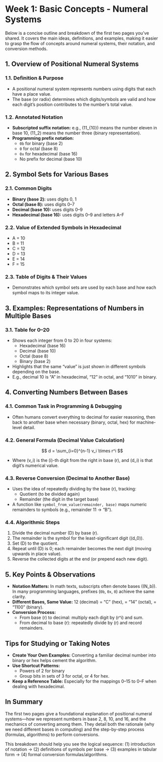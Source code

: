 # Week 1: Basic Concepts - Numeral Systems

Below is a concise outline and breakdown of the first two pages you’ve shared. It covers the main ideas, definitions, and examples, making it easier to grasp the flow of concepts around numeral systems, their notation, and conversion methods.

## 1. Overview of Positional Numeral Systems

### 1.1. Definition & Purpose
- A positional numeral system represents numbers using digits that each have a place value.
- The base (or radix) determines which digits/symbols are valid and how each digit’s position contributes to the number’s total value.

### 1.2. Annotated Notation
- **Subscripted suffix notation:** e.g., \(11_{10}\) means the number eleven in base 10, \(11_2\) means the number three (binary representation).
- **Programming prefix notation:**
    - `0b` for binary (base 2)
    - `0` for octal (base 8)
    - `0x` for hexadecimal (base 16)
    - No prefix for decimal (base 10)

## 2. Symbol Sets for Various Bases

### 2.1. Common Digits
- **Binary (base 2):** uses digits 0, 1
- **Octal (base 8):** uses digits 0–7
- **Decimal (base 10):** uses digits 0–9
- **Hexadecimal (base 16):** uses digits 0–9 and letters A–F

### 2.2. Value of Extended Symbols in Hexadecimal
- A = 10
- B = 11
- C = 12
- D = 13
- E = 14
- F = 15

### 2.3. Table of Digits & Their Values
- Demonstrates which symbol sets are used by each base and how each symbol maps to its integer value.

## 3. Examples: Representations of Numbers in Multiple Bases

### 3.1. Table for 0–20
- Shows each integer from 0 to 20 in four systems:
    - Hexadecimal (base 16)
    - Decimal (base 10)
    - Octal (base 8)
    - Binary (base 2)
- Highlights that the same “value” is just shown in different symbols depending on the base.
- E.g., decimal 10 is “A” in hexadecimal, “12” in octal, and “1010” in binary.

## 4. Converting Numbers Between Bases

### 4.1. Common Task in Programming & Debugging
- Often humans convert everything to decimal for easier reasoning, then back to another base when necessary (binary, octal, hex) for machine-level detail.

### 4.2. General Formula (Decimal Value Calculation)
$$
d = \sum_{i=0}^{n-1} v_i \times r^i
$$
- Where \(v_i\) is the \(i\)-th digit from the right in base \(r\), and \(d_i\) is that digit’s numerical value.

### 4.3. Reverse Conversion (Decimal to Another Base)
- Uses the idea of repeatedly dividing by the base \(r\), tracking:
    - Quotient (to be divided again)
    - Remainder (the digit in the target base)
- A function like `symbol_from_value(remainder, base)` maps numeric remainders to symbols (e.g., remainder 11 → “B”).

### 4.4. Algorithmic Steps
1. Divide the decimal number \(D\) by base \(r\).
2. The remainder is the symbol for the least-significant digit (\(d_0\)).
3. Set \(D\) to the quotient.
4. Repeat until \(D\) is 0; each remainder becomes the next digit (moving upwards in place value).
5. Reverse the collected digits at the end (or prepend each new digit).

## 5. Key Points & Observations
- **Notation Matters:** In math texts, subscripts often denote bases (\(N_b\)). In many programming languages, prefixes (`0b`, `0x`, `0`) achieve the same clarity.
- **Different Bases, Same Value:** 12 (decimal) = “C” (hex), = “14” (octal), = “1100” (binary).
- **Conversion Process:**
    - From base \(r\) to decimal: multiply each digit by \(r^i\) and sum.
    - From decimal to base \(r\): repeatedly divide by \(r\) and record remainders.

## Tips for Studying or Taking Notes
- **Create Your Own Examples:** Converting a familiar decimal number into binary or hex helps cement the algorithm.
- **Use Shortcut Patterns:**
    - Powers of 2 for binary
    - Group bits in sets of 3 for octal, or 4 for hex.
- **Keep a Reference Table:** Especially for the mappings 0–15 to 0–F when dealing with hexadecimal.

## In Summary
The first two pages give a foundational explanation of positional numeral systems—how we represent numbers in base 2, 8, 10, and 16, and the mechanics of converting among them. They detail both the rationale (why we need different bases in computing) and the step-by-step process (formulas, algorithms) to perform conversions.

This breakdown should help you see the logical sequence: (1) introduction of notation → (2) definitions of symbols per base → (3) examples in tabular form → (4) formal conversion formulas/algorithms.